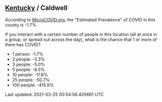 
## [Kentucky](/united-states/kentucky) / Caldwell

According to [MicroCOVID.org](http://microcovid.org),
the "Estimated Prevalence" of COVID in this county is -1.7%

If you interact with a certain number of people in this location
(all at once in a group, or spread out across the day), what is the chance that
1 or more of them has COVID?

- 1 person: -1.7%
- 2 people: -3.3%
- 3 people: -5.0%
- 5 people: -8.5%
- 10 people: -17.8%
- 25 people: -50.7%
- 100 people: -415.9%

Last updated: 2021-03-25 00:54:06.405661 UTC
